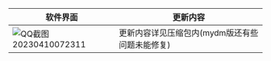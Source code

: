 <div align="center">

| 软件界面  | 更新内容|
| ---------- | -----------|
| ![QQ截图20230410072311](https://user-images.githubusercontent.com/24271838/230801226-05a87d8a-17d1-475d-b194-4eecff4a705f.png)  | 更新内容详见压缩包内(mydm版还有些问题未能修复) |
  
</div>

